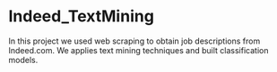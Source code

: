 # Indeed_TextMining
In this project we used web scraping to obtain job descriptions from Indeed.com. We applies text mining techniques and built classification models.
